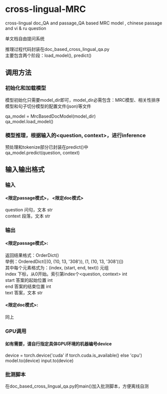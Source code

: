 # cross-lingual-MRC
cross-lingual doc_QA and passage_QA based MRC model , chinese passage and  vi &amp; ru question

单文档自由提问系统                                                                                                                                                          

推理过程代码封装在doc_based_cross_lingual_qa.py  
主要包含两个阶段：load_model(), predict()

## 调用方法

### 初始化和加载模型
模型初始化只需要model_dir即可，model_dir必需包含：MRC模型、相关性排序模型和句子切分模型的配置文件(json)等文件

qa_model = MrcBasedDocModel(model_dir)  
qa_model.load_model()

### 模型推理，根据输入的<question, context>，进行inference
预处理和tokenize部分已封装在predict()中  
qa_model.predict(question, context)

## 输入输出格式

### 输入
#### <限定passage模式>， <限定doc模式>
question    问句，文本  str  
context 段落，文本  str

### 输出
#### <限定passage模式>:  
返回结果格式：OrderDict()  
举例：OrderedDict([(0, (10, 13, '308')), (1, (10, 13, '308'))])  
其中每个元素格式为：(index, (start, end, text))  元组  
index   下标，从0开始。索引第index个<question, context>    int  
start   答案的起始位置  int  
end 答案的结束位置  int  
text    答案，文本  str  
#### <限定doc模式>:  
同上

### GPU调用
#### 如有需要，请自行指定具体GPU环境的机器编号device
device = torch.device('cuda' if torch.cuda.is_available() else 'cpu')  
model.to(device)
input.to(device)

### 批测脚本
在doc_based_cross_lingual_qa.py的main()加入批测脚本，方便离线自测

